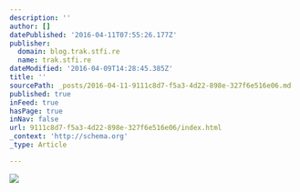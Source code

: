 ```yaml
---
description: ''
author: []
datePublished: '2016-04-11T07:55:26.177Z'
publisher:
  domain: blog.trak.stfi.re
  name: trak.stfi.re
dateModified: '2016-04-09T14:28:45.385Z'
title: ''
sourcePath: _posts/2016-04-11-9111c8d7-f5a3-4d22-898e-327f6e516e06.md
published: true
inFeed: true
hasPage: true
inNav: false
url: 9111c8d7-f5a3-4d22-898e-327f6e516e06/index.html
_context: 'http://schema.org'
_type: Article

---
```

![](http://blog.trak.stfi.re/wp-content/uploads/2014/05/publicity-750x410-624x341.jpg)